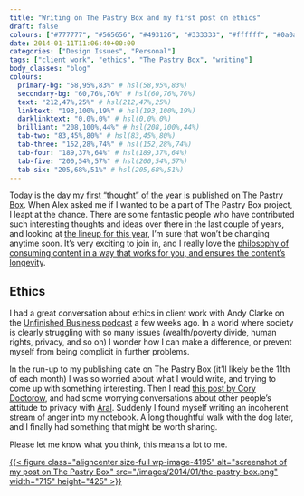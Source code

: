 ```yaml
---
title: "Writing on The Pastry Box and my first post on ethics"
draft: false
colours: ["#777777", "#565656", "#493126", "#333333", "#ffffff", "#0a0a0a", "#ffffff"]
date: 2014-01-11T11:06:40+00:00
categories: ["Design Issues", "Personal"]
tags: ["client work", "ethics", "The Pastry Box", "writing"]
body_classes: "blog"
colours:
  primary-bg: "58,95%,83%" # hsl(58,95%,83%)
  secondary-bg: "60,76%,76%" # hsl(60,76%,76%)
  text: "212,47%,25%" # hsl(212,47%,25%)
  linktext: "193,100%,19%" # hsl(193,100%,19%)
  darklinktext: "0,0%,0%" # hsl(0,0%,0%)
  brilliant: "208,100%,44%" # hsl(208,100%,44%)
  tab-two: "83,45%,80%" # hsl(83,45%,80%)
  tab-three: "152,28%,74%" # hsl(152,28%,74%)
  tab-four: "189,37%,64%" # hsl(189,37%,64%)
  tab-five: "200,54%,57%" # hsl(200,54%,57%)
  tab-six: "205,68%,51%" # hsl(205,68%,51%)
---
```


Today is the day [my first “thought” of the year is published on The Pastry Box](https://the-pastry-box-project.net/laura-kalbag/2014-january-11). When Alex asked me if I wanted to be a part of The Pastry Box project, I leapt at the chance. There are some fantastic people who have contributed such interesting thoughts and ideas over there in the last couple of years, and looking at [the lineup for this year](https://the-pastry-box-project.net/bakers/year/2014), I’m sure that won’t be changing anytime soon. It’s very exciting to join in, and I really love the [philosophy of consuming content in a way that works for you, and ensures the content’s longevity](https://the-pastry-box-project.net/philosophy).

## Ethics

I had a great conversation about ethics in client work with Andy Clarke on the [Unfinished Business podcast](http://unfinished.bz/50) a few weeks ago. In a world where society is clearly struggling with so many issues (wealth/poverty divide, human rights, privacy, and so on) I wonder how I can make a difference, or prevent myself from being complicit in further problems.

In the run-up to my publishing date on The Pastry Box (it’ll likely be the 11th of each month) I was so worried about what I would write, and trying to come up with something interesting. Then I read [this post by Cory Doctorow](http://mostlysignssomeportents.tumblr.com/post/72759474218/we-are-huxleying-ourselves-into-the-full-orwell), and had some worrying conversations about other people’s attitude to privacy with [Aral](http://aralbalkan.com). Suddenly I found myself writing an incoherent stream of anger into my notebook. A long thoughtful walk with the dog later, and I finally had something that might be worth sharing.

Please let me know what you think, this means a lot to me.

[{{< figure class="aligncenter size-full wp-image-4195" alt="screenshot of my post on The Pastry Box" src="/images/2014/01/the-pastry-box.png" width="715" height="425" >}}](https://the-pastry-box-project.net/laura-kalbag/2014-january-11)

	